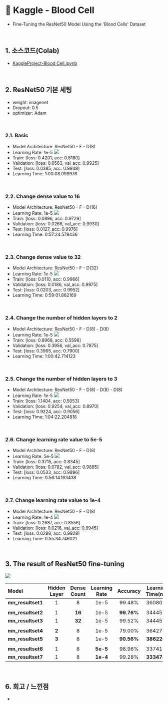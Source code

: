 # :pushpin: Kaggle - Blood Cell
- Fine-Tuning the ResNet50 Model Using the 'Blood Cells' Dataset

</br>

## 1. 소스코드(Colab)
- [KaggleProject-Blood Cell.ipynb](https://colab.research.google.com/drive/18BXx_fb77k9KbYsv_bVidVf9FhbqK2KA#scrollTo=f2XiUpwDXhNq)

</br>

## 2. ResNet50 기본 세팅
- weight: imagenet
- Dropout: 0.5
- optimizer: Adam

</br>

### 2.1. Basic
- Model Architecture: ResNet50 - F - D(8)
- Learning Rate: 1e-5
![](./Graph/1.png)
- Train: [loss: 0.4201, acc: 0.8180]
- Validation: [loss: 0.0563, val_acc: 0.9925]
- Test: [loss: 0.0385, acc: 0.9948]
- Learning Time: 1:00:08.099976

</br>

### 2.2. Change dense value to 16
- Model Architecture: ResNet50 - F - D(16)
- Learning Rate: 1e-5
![](./Graph/2.png)
- Train: [loss: 0.0896, acc: 0.9729]
- Validation: [loss: 0.0266, val_acc: 0.9930]
- Test: [loss: 0.0127, acc: 0.9976]
- Learning Time: 0:57:24.579436

</br>

### 2.3. Change dense value to 32
- Model Architecture: ResNet50 - F - D(32)
- Learning Rate: 1e-5
![](./Graph/3.png)
- Train: [loss: 0.0110, acc: 0.9966]
- Validation: [loss: 0.0186, val_acc: 0.9975]
- Test: [loss: 0.0203, acc: 0.9952]
- Learning Time: 0:59:01.862169

</br>

### 2.4. Change the number of hidden layers to 2
- Model Architecture: ResNet50 - F - D(8) - D(8)
- Learning Rate: 1e-5
![](./Graph/4.png)
- Train: [loss: 0.8968, acc: 0.5598]
- Validation: [loss: 0.3956, val_acc: 0.7875]
- Test: [loss: 0.3965, acc: 0.7900]
- Learning Time: 1:00:42.714123

</br>

### 2.5. Change the number of hidden layers to 3
- Model Architecture: ResNet50 - F - D(8) - D(8) - D(8)
- Learning Rate: 1e-5
![](./Graph/5.png)
- Train: [loss: 1.1404, acc: 0.5053]
- Validation: [loss: 0.9254, val_acc: 0.8970]
- Test: [loss: 0.9224, acc: 0.9056]
- Learning Time: 1:04:22.204818

</br>

### 2.6. Change learning rate value to 5e-5
- Model Architecture: ResNet50 - F - D(8)
- Learning Rate: 5e-5
![](./graph/6.png)
- Train: [loss: 0.3715, acc: 0.8345]
- Validation: [loss: 0.0782, val_acc: 0.9885]
- Test: [loss: 0.0533, acc: 0.9896]
- Learning Time: 0:56:14.163438

</br>

### 2.7. Change learning rate value to 1e-4
- Model Architecture: ResNet50 - F - D(8)
- Learning Rate: 1e-4
![](./Graph/7.png)
- Train: [loss: 0.2687, acc: 0.8556]
- Validation: [loss: 0.0216, val_acc: 0.9945]
- Test: [loss: 0.0298, acc: 0.9928]
- Learning Time: 0:55:34.746021

</br>

## 3. The result of ResNet50 fine-tuning

![](./Graph/result.png)

| Model | Hidden Layer | Dense Count | Learning Rate | Accuracy | Learning Time(ms) | 
| :-- | :-: | :-: | :-: | :-: | :-: |
| **mn_resultset1** | 1 | 8 | 1e-5 | 99.48% | 3608099 |
|  |  |  |  |  |  |
| **mn_resultset2** | 1 | **16** | 1e-5 | **99.76%** | 3444579 |
| **mn_resultset3** | 1 | **32** | 1e-5 | 99.52% | 3444579 |
|  |  |  |  |  |  |
| **mn_resultset4** | **2** | 8 | 1e-5 | 79.00% | 3642714 |
| **mn_resultset5** | **3** | 8 | 1e-5 | **90.56%** | **3862204** |
|  |  |  |  |  |  |
| **mn_resultset6** | 1 | 8 | **5e-5** | 98.96% | 3374163 |
| **mn_resultset7** | 1 | 8 | **1e-4** | 99.28% | **3334746** |

</br>

## 6. 회고 / 느낀점
-

</br>
